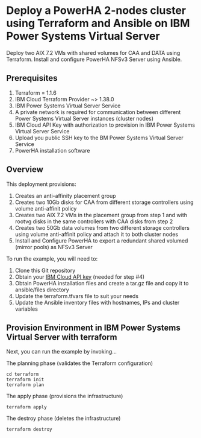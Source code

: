 # Deploy a PowerHA 2-nodes cluster using Terraform and Ansible on IBM Power Systems Virtual Server 

Deploy two AIX 7.2 VMs with shared volumes for CAA and DATA using Terraform. Install and configure PowerHA NFSv3 Server using Ansible.

## Prerequisites 

1. Terraform = 1.1.6
2. IBM Cloud Terraform Provider ~> 1.38.0 
3. IBM Power Systems Virtual Server Service
4. A private network is required for communication between different Power Systems Virtual Server instances (cluster nodes)
5. IBM Cloud API Key with authorization to provision in IBM Power Systems Virtual Server Service
6. Upload you public SSH key to the BM Power Systems Virtual Server Service
7. PowerHA installation software


## Overview

This deployment provisions:
  1. Creates an anti-affinity placement group  
  2. Creates two 10Gb disks for CAA from different storage controllers using volume anti-affinit policy
  3. Creates two AIX 7.2 VMs in the placement group from step 1 and with rootvg disks in the same controllers with CAA disks from step 2
  4. Creates two 50Gb data volumes from two different storage controllers using volume anti-affinit policy and attach it to both cluster nodes
  5. Install and Configure PowerHA to export a redundant shared volumed (mirror pools) as NFSv3 Server 


To run the example, you will need to:

1. Clone this Git repository
2. Obtain your [IBM Cloud API key](https://cloud.ibm.com) (needed for step #4)
3. Obtain PowerHA installation files and create a tar.gz file and copy it to ansible/files directory
4. Update the terraform.tfvars file to suit your needs
5. Update the Ansible inventory files with hostnames, IPs and cluster variables


## Provision Environment in IBM Power Systems Virtual Server with terraform
Next, you can run the example by invoking...

The planning phase (validates the Terraform configuration)

```shell
cd terraform
terraform init
terraform plan
```

The apply phase (provisions the infrastructure)

```shell
terraform apply
```

The destroy phase (deletes the infrastructure)

```shell
terraform destroy
```



